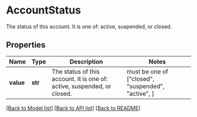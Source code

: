 # AccountStatus

The status of this account. It is one of: active, suspended, or closed.
## Properties
Name | Type | Description | Notes
------------ | ------------- | ------------- | -------------
**value** | **str** | The status of this account. It is one of: active, suspended, or closed. |  must be one of ["closed", "suspended", "active", ]

[[Back to Model list]](../README.md#documentation-for-models) [[Back to API list]](../README.md#documentation-for-api-endpoints) [[Back to README]](../README.md)


